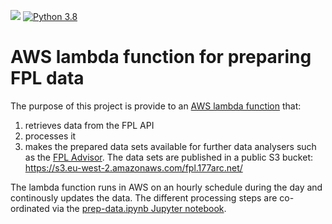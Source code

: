 ![](https://github.com/177arc/fpl-data/workflows/CI%2FCD/badge.svg)
[![Python 3.8](https://img.shields.io/badge/python-3.8-blue.svg)](https://www.python.org/downloads/release/python-360/)

# AWS lambda function for preparing FPL data
The purpose of this project is provide to an [AWS lambda function](https://aws.amazon.com/lambda/) that:
1. retrieves data from the FPL API
2. processes it
3. makes the prepared data sets available for further data analysers
such as the [FPL Advisor](https://github.com/177arc/fpl-advisor). The data sets are published in a public S3 bucket: https://s3.eu-west-2.amazonaws.com/fpl.177arc.net/

The lambda function runs in AWS on an hourly schedule during the day and continously updates the data. The different processing steps are co-ordinated via the 
[prep-data.ipynb Jupyter notebook](https://github.com/177arc/fpl-data/blob/develop/prep_data.ipynb).

